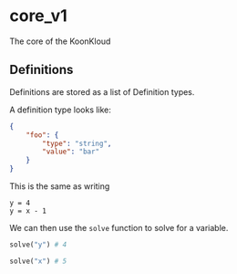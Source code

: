 # core_v1

The core of the KoonKloud

## Definitions

Definitions are stored as a list of Definition types.

A definition type looks like:

```json
{
    "foo": {
        "type": "string",
        "value": "bar"
    }
}
```

This is the same as writing

```
y = 4
y = x - 1
```

We can then use the `solve` function to solve for a variable.

```python
solve("y") # 4

solve("x") # 5
```
